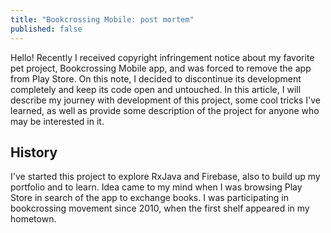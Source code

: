 ```yaml
---
title: "Bookcrossing Mobile: post mortem"
published: false 
---
```


Hello! Recently I received copyright infringement notice about my favorite pet project, Bookcrossing Mobile app, and was forced to remove the app from Play Store. On this note, I decided to discontinue its development completely and keep its code open and untouched. In this article, I will describe my journey with development of this project, some cool tricks I've learned, as well as provide some description of the project for anyone who may be interested in it.

## History

I've started this project to explore RxJava and Firebase, also to build up my portfolio and to learn. Idea came to my mind when I was browsing Play Store in search of the app to exchange books. I was participating in bookcrossing movement since 2010, when the first shelf appeared in my hometown.
